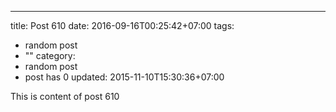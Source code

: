 ---
title: Post 610
date: 2016-09-16T00:25:42+07:00
tags:
  - random post
  - ""
category:
  - random post
  - post has 0
updated: 2015-11-10T15:30:36+07:00

This is content of post 610
